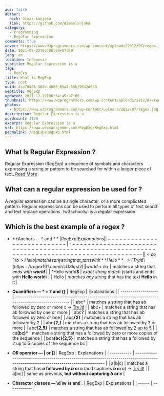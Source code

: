 ```yaml
---
ads: false
author:
  nick: Dimas Lanjaka
  link: https://github.com/dimaslanjaka
category:
  - Programming
  - Regular Expression
comments: true
cover: https://www.w3programmers.com/wp-content/uploads/2012/07/regex.jpg
date: 2021-09-22T00:00:00+07:00
lang: en
location: Indonesia
subtitle: Regular Expression is a
tags:
  - RegExp
title: What is RegExp
type: post
uuid: 4cd70405-503d-4888-85a2-55b39642d633
webtitle: RegExp
updated: 2021-12-19T06:34:45+07:00
thumbnail: https://www.w3programmers.com/wp-content/uploads/2012/07/regex.jpg
photos:
  - https://www.w3programmers.com/wp-content/uploads/2012/07/regex.jpg
description: Regular Expression is a
wordcount: 1124
excerpt: Regular Expression is a
url: https://www.webmanajemen.com/RegExp/RegExp.html
permalink: /RegExp/RegExp.html
---
```


<!--https://medium.com/factory-mind/regex-tutorial-a-simple-cheatsheet-by-examples-649dc1c3f285-->

## What Is Regular Expression ?
Regular Expression (RegExp) a sequence of symbols and characters expressing a string or pattern to be searched for within a longer piece of text. [Read More](https://en.wikipedia.org/wiki/Regular_expression)

## What can a regular expression be used for ?
A regular expression can be a single character, or a more complicated pattern. Regular expressions can be used to perform all types of text search and text replace operations. /w3schools/i is a regular expression.

## Which is the best example of a regex ?
- **Anchors — ^ and $**
  | RegExp                      | Explanations                                                                                   |
  | --------------------------- | ---------------------------------------------------------------------------------------------- |
  | <b>^</b>Hello               | matches any string that _starts with **Hello**_ ->  [Try it!](https://regex101.com/r/cO8lqs/2) |
  | world<b>$</b>               | matches a string that _ends with **world**_                                                    |
  | <b>^</b>Hello world<b>$</b> | _exact string match_ (starts and ends with **Hello world**)                                    |
  | Hello                       | _matches any string_ that has the text **Hello** in it                                         |

- **Quantifiers — * + ? and {}**
  | RegExp              | Explanations                                                                                           |
  | ------------------- | ------------------------------------------------------------------------------------------------------ |
  | abc*                | matches a string that has ab followed by zero or more c ->  [Try it!](https://regex101.com/r/cO8lqs/1) |
  | abc+                | matches a string that has ab followed by one or more                                                   |
  | abc<b>?</b>         | matches a string that has ab followed by zero or one                                                   |
  | abc<b>{2}</b>       | matches a string that has ab followed by 2                                                             |
  | abc<b>{2,}</b>      | matches a string that has ab followed by 2 or more                                                     |
  | abc<b>{2,5}</b>     | matches a string that has ab followed by 2 up to 5                                                     |
  | ca<b>(bc)*</b>      | matches a string that has a followed by zero or more copies of the sequence                            |
  | bca<b>(bc){2,5}</b> | matches a string that has a followed by 2 up to 5 copies of the sequence bc                            |

- **OR operator — | or []**
  | RegExp      | Explanations                                                                                                                         |
  | ----------- | ------------------------------------------------------------------------------------------------------------------------------------ |
  | a(b&#x7c;c) | matches a string that has **_a_ followed by _b_ or _c_** (and captures **_b_ or _c_**) -> [Try it!](https://regex101.com/r/cO8lqs/3) |
  | a[bc]       | same as previous, **but without capturing _b_ or _c_**                                                                               |

- **Character classes — \d \w \s and .**
  | RegExp | Explanations |
  | ------ | ------------ |

